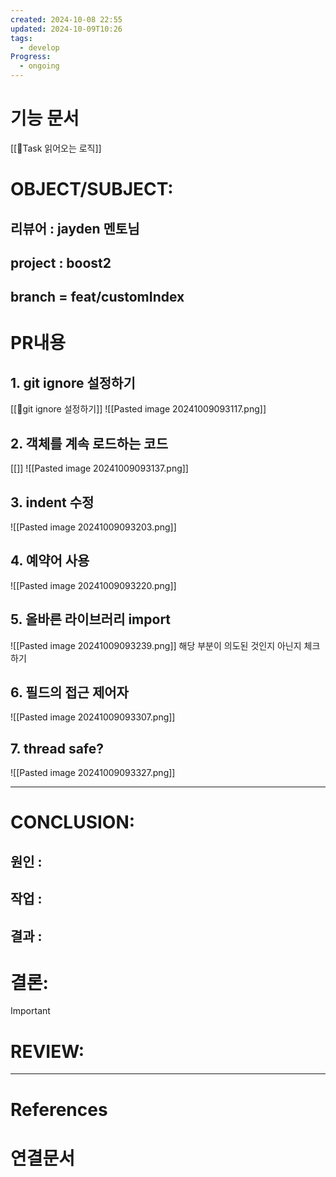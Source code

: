 ```yaml
---
created: 2024-10-08 22:55
updated: 2024-10-09T10:26
tags:
  - develop
Progress:
  - ongoing
---
```

# 기능 문서
[[🍒Task 읽어오는 로직]]

# OBJECT/SUBJECT:
## 리뷰어 : jayden 멘토님
## project : boost2
## branch = feat/customIndex
# PR내용
## 1. git ignore 설정하기
[[🍋git ignore 설정하기]]
![[Pasted image 20241009093117.png]]



## 2. 객체를 계속 로드하는 코드
[[]]
![[Pasted image 20241009093137.png]]


## 3. indent 수정
![[Pasted image 20241009093203.png]]

## 4. 예약어 사용
![[Pasted image 20241009093220.png]]

## 5. 올바른 라이브러리 import 
![[Pasted image 20241009093239.png]]
해당 부분이 의도된 것인지 아닌지 체크하기

## 6. 필드의 접근 제어자
![[Pasted image 20241009093307.png]]

## 7. thread safe?
![[Pasted image 20241009093327.png]]


---
# CONCLUSION:

## 원인 :

## 작업 :

## 결과 :

# 결론:
>[!important]


# REVIEW:


---
# References

# 연결문서
